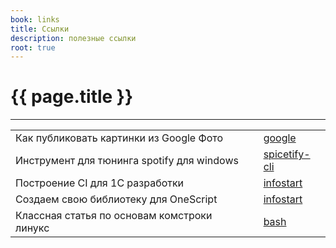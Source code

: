 ```yaml
---
book: links
title: Ссылки
description: полезные ссылки
root: true
---
```



# {{ page.title }}
-----


|   |  |   |
|---|--|---|
|Как публиковать картинки из Google Фото ||[google](https://ctrlq.org/google/photos/)|
|Инструмент для тюнинга spotify для windows||[spicetify-cli](https://github.com/khanhas/spicetify-cli)|
|Построение CI для 1С разработки||[infostart](https://infostart.ru/1c/articles/1198035/#wtf)|
|Создаем свою библиотеку для OneScript||[infostart](https://infostart.ru/1c/articles/791568/)|
|Классная статья по основам комстроки линукс||[bash](https://habr.com/en/company/ruvds/blog/327530/)|